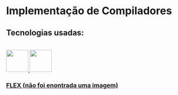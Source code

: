 # Implementação de Compiladores

## Tecnologias usadas:

<div style="display: inline_block"><br>
<a href="https://www.gnu.org/software/bison/">
  <img
    src="https://upload.wikimedia.org/wikipedia/en/thumb/2/22/Heckert_GNU_white.svg/100px-Heckert_GNU_white.svg.png"
    aling="center"
    width="60"
    height="60"
  />
</a>
<a href="https://devdocs.io/c/">
  <img
    src="https://cdn.jsdelivr.net/gh/devicons/devicon/icons/c/c-original.svg"
    aling="center"
    width="60"
    height="60"
  />
</a>
</div>

[<h3>FLEX (não foi enontrada uma imagem)</h3>](www.google.com)



